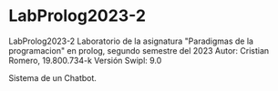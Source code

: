 # LabProlog2023-2

LabProlog2023-2 Laboratorio de la asignatura "Paradigmas de la programacion" en prolog, segundo semestre del 2023 Autor: Cristian Romero, 19.800.734-k Versión Swipl: 9.0

Sistema de un Chatbot.